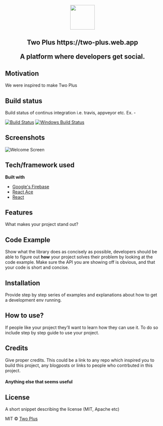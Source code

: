 <p align='center'>
  <img src="https://i.imgur.com/hX0ZymL.png" width="80" height="80"/>
</p>
 <h2 align='center'>Two Plus https://two-plus.web.app <p align='center'>A platform where developers get social.<p></h2>

## Motivation

We were inspired to make Two Plus 

## Build status
Build status of continus integration i.e. travis, appveyor etc. Ex. - 

[![Build Status](https://travis-ci.org/akashnimare/foco.svg?branch=master)](https://travis-ci.org/akashnimare/foco)
[![Windows Build Status](https://ci.appveyor.com/api/projects/status/github/akashnimare/foco?branch=master&svg=true)](https://ci.appveyor.com/project/akashnimare/foco/branch/master)

## Screenshots
![Welcome Screen](https://thumbs.gfycat.com/PeriodicUnsightlyCondor-size_restricted.gif
)

## Tech/framework used

<b>Built with</b>
- [Google's Firebase](https://firebase.google.com/)
- [React Ace](https://github.com/securingsincity/react-ace#readme)
- [React](https://reactjs.org/)

## Features
What makes your project stand out?

## Code Example
Show what the library does as concisely as possible, developers should be able to figure out **how** your project solves their problem by looking at the code example. Make sure the API you are showing off is obvious, and that your code is short and concise.

## Installation
Provide step by step series of examples and explanations about how to get a development env running.

## How to use?
If people like your project they’ll want to learn how they can use it. To do so include step by step guide to use your project.

## Credits
Give proper credits. This could be a link to any repo which inspired you to build this project, any blogposts or links to people who contrbuted in this project. 

#### Anything else that seems useful

## License
A short snippet describing the license (MIT, Apache etc)

MIT © [Two Plus]()
